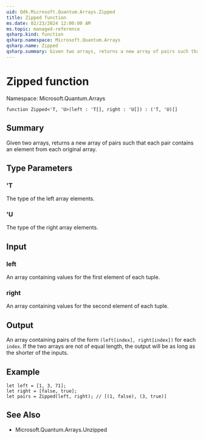 ```yaml
---
uid: Qdk.Microsoft.Quantum.Arrays.Zipped
title: Zipped function
ms.date: 02/23/2024 12:00:00 AM
ms.topic: managed-reference
qsharp.kind: function
qsharp.namespace: Microsoft.Quantum.Arrays
qsharp.name: Zipped
qsharp.summary: Given two arrays, returns a new array of pairs such that each pair contains an element from each original array.
---
```


# Zipped function

Namespace: Microsoft.Quantum.Arrays

```qsharp
function Zipped<'T, 'U>(left : 'T[], right : 'U[]) : ('T, 'U)[]
```

## Summary
Given two arrays, returns a new array of pairs such that each pair
contains an element from each original array.

## Type Parameters
### 'T
The type of the left array elements.
### 'U
The type of the right array elements.

## Input
### left
An array containing values for the first element of each tuple.
### right
An array containing values for the second element of each tuple.

## Output
An array containing pairs of the form `(left[index], right[index])` for
each `index`. If the two arrays are not of equal length, the output will
be as long as the shorter of the inputs.

## Example
```qsharp
let left = [1, 3, 71];
let right = [false, true];
let pairs = Zipped(left, right); // [(1, false), (3, true)]
```

## See Also
- Microsoft.Quantum.Arrays.Unzipped
